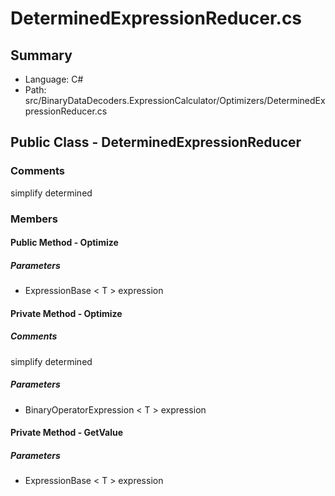 ﻿# DeterminedExpressionReducer.cs

## Summary

* Language: C#
* Path: src/BinaryDataDecoders.ExpressionCalculator/Optimizers/DeterminedExpressionReducer.cs

## Public Class - DeterminedExpressionReducer

### Comments

 simplify determined

### Members

#### Public Method - Optimize

#####  Parameters

 - ExpressionBase < T > expression 

#### Private Method - Optimize

##### Comments

 simplify determined

#####  Parameters

 - BinaryOperatorExpression < T > expression 

#### Private Method - GetValue

#####  Parameters

 - ExpressionBase < T > expression 

